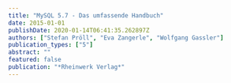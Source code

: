 ```yaml
---
title: "MySQL 5.7 - Das umfassende Handbuch"
date: 2015-01-01
publishDate: 2020-01-14T06:41:35.262897Z
authors: ["Stefan Pröll", "Eva Zangerle", "Wolfgang Gassler"]
publication_types: ["5"]
abstract: ""
featured: false
publication: "*Rheinwerk Verlag*"
---
```


